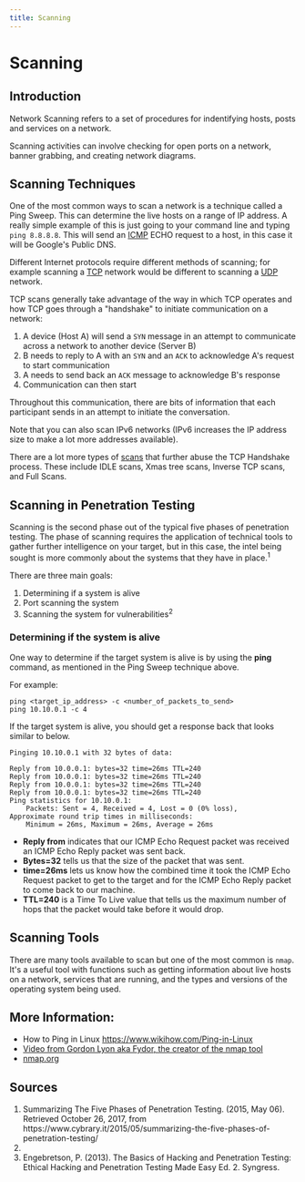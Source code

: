 ```yaml
---
title: Scanning
---
```

# Scanning

## Introduction
Network Scanning refers to a set of procedures for indentifying hosts, posts and services on a network.

Scanning activities can involve checking for open ports on a network, banner grabbing, and creating network diagrams.

## Scanning Techniques
One of the most common ways to scan a network is a technique called a Ping Sweep. This can determine the live hosts on a range of IP address. A really simple example of this is just going to your command line and typing `ping 8.8.8.8`. This will send an [ICMP](https://en.wikipedia.org/wiki/Internet_Control_Message_Protocol) ECHO request to a host, in this case it will be Google's Public DNS.

Different Internet protocols require different methods of scanning; for example scanning a [TCP](https://en.wikipedia.org/wiki/Transmission_Control_Protocol) network would be different to scanning a [UDP](https://en.wikipedia.org/wiki/User_Datagram_Protocol) network.

TCP scans generally take advantage of the way in which TCP operates and how TCP goes through a "handshake" to initiate communication on a network:

1. A device (Host A) will send a `SYN` message in an attempt to communicate across a network to another device (Server B)
2. B needs to reply to A with an `SYN` and an `ACK` to acknowledge A's request to start communication
3. A needs to send back an `ACK` message to acknowledge B's response
4. Communication can then start

Throughout this communication, there are bits of information that each participant sends in an attempt to initiate the conversation. 

Note that you can also scan IPv6 networks (IPv6 increases the IP address size to make a lot more addresses available).

There are a lot more types of [scans](https://nmap.org/bennieston-tutorial/) that further abuse the TCP Handshake process. These include IDLE scans, Xmas tree scans, Inverse TCP scans, and Full Scans.

## Scanning in Penetration Testing
Scanning is the second phase out of the typical five phases of penetration testing. The phase of scanning requires the application of technical tools to gather further intelligence on your target, but in this case, the intel being sought is more commonly about the systems that they have in place.<sup>1</sup> 

There are three main goals:
1. Determining if a system is alive
2. Port scanning the system
3. Scanning the system for vulnerabilities<sup>2</sup>

### Determining if the system is alive

One way to determine if the target system is alive is by using the <b>ping</b> command, as mentioned in the Ping Sweep technique above. 

For example:
```
ping <target_ip_address> -c <number_of_packets_to_send>
ping 10.10.0.1 -c 4
```

If the target system is alive, you should get a response back that looks similar to below.

```
Pinging 10.10.0.1 with 32 bytes of data:

Reply from 10.0.0.1: bytes=32 time=26ms TTL=240
Reply from 10.0.0.1: bytes=32 time=26ms TTL=240
Reply from 10.0.0.1: bytes=32 time=26ms TTL=240
Reply from 10.0.0.1: bytes=32 time=26ms TTL=240
Ping statistics for 10.10.0.1:
    Packets: Sent = 4, Received = 4, Lost = 0 (0% loss),
Approximate round trip times in milliseconds:
    Minimum = 26ms, Maximum = 26ms, Average = 26ms
```
<ul>
  <li><b>Reply from</b> indicates that our ICMP Echo Request packet was received an ICMP Echo Reply packet was sent back.</li>
  <li><b>Bytes=32</b> tells us that the size of the packet that was sent.</li>
  <li><b>time=26ms</b> lets us know how the combined time it took the ICMP Echo Request packet to get to the target and for the ICMP Echo Reply packet to come back to our machine.</li>
  <li><b>TTL=240</b> is a Time To Live value that tells us the maximum number of hops that the packet would take before it would drop.</li>
</ul>

<!-- Could have more information about ping sweeps in order to ping multiple hosts -->
<!--
### Port scanning the system

### Scanning the system for vulnerabilities
-->

## Scanning Tools
There are many tools available to scan but one of the most common is `nmap`. It's a useful tool with functions such as getting information about live hosts on a network, services that are running, and the types and versions of the operating system being used.

## More Information:
- How to Ping in Linux https://www.wikihow.com/Ping-in-Linux
- [Video from Gordon Lyon aka Fydor, the creator of the nmap tool](https://www.youtube.com/watch?v=Hk-21p2m8YY)
- [nmap.org](https://nmap.org/)

## Sources
<ol>
  <li>Summarizing The Five Phases of Penetration Testing. (2015, May 06). Retrieved October 26, 2017, from https://www.cybrary.it/2015/05/summarizing-the-five-phases-of-penetration-testing/<li>
  <li>Engebretson, P. (2013). The Basics of Hacking and Penetration Testing: Ethical Hacking and Penetration Testing Made Easy Ed. 2. Syngress.</li>
</ol>
